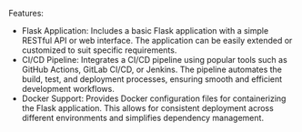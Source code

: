 Features:

- Flask Application: Includes a basic Flask application with a simple RESTful API or web interface. The application can be easily extended or customized to suit specific requirements.
- CI/CD Pipeline: Integrates a CI/CD pipeline using popular tools such as GitHub Actions, GitLab CI/CD, or Jenkins. The pipeline automates the build, test, and deployment processes, ensuring smooth and efficient development workflows.
- Docker Support: Provides Docker configuration files for containerizing the Flask application. This allows for consistent deployment across different environments and simplifies dependency management.

